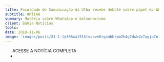 ```yaml
---
title: Faculdade de Comunicação da Ufba recebe debate sobre papel do WhatsApp na eleição
subtitle: Online
summary: Matéria sobre WhatsApp e bolsonarismo
client: Bahia Notícias
tools: 
date: 2018-11-06
image: 'images/posts/31-1-1y306xal51klvscve0rgambbrpo2h4g7dwkdv7ayjp7o.png'
---
```




<div class="post__share"><ul class="share__list list-reset">ACESSE A NOTÍCIA COMPLETA<li class="share__item" style="margin-left: 10px"><a class="share__link share__facebook" style="background: #fa5657" href="https://www.bahianoticias.com.br/noticia/228777-faculdade-de-comunicacao-da-ufba-recebe-debate-sobre-papel-do-whatsapp-na-eleicao.html" title="Link" rel="nofollow"><i class="fa-solid fa-link"></i></a></li></ul></div>
<!-- <div class="gallery-box"><div class="gallery"><img src="/clipping/images/example-1.jpg" loading="lazy" alt="Project"><img src="/clipping/images/example-2.jpg" loading="lazy" alt="Project"></div><em>Gallery / <a href="https://www.freepik.com/" target="_blank">Freepic</a></em></div> -->
